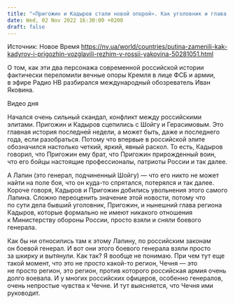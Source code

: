 ```yaml
---
title: "«Пригожин и Кадыров стали новой опорой». Как уголовник и глава региона сломали всю систему российского государства — Яковина"
date: Wed, 02 Nov 2022 16:30:00 +0200
draft: false
---
```

Источник: Новое Время https://nv.ua/world/countries/putina-zamenili-kak-kadyrov-i-prigozhin-vozglavili-rezhim-v-rossii-yakovina-50281051.html


 О том, как эти два персонажа современной российской истории фактически переломили вечные опоры Кремля в лице ФСБ и армии, в эфире Радио НВ разбирался международный обозреватель Иван Яковина.

 Видео дня   

Начался очень сильный скандал, конфликт между российскими элитами. Пригожин и Кадыров сцепились с Шойгу и Герасимовым. Это главная история последней недели, а может быть, даже и последнего года, если разобраться. Потому что впервые в российской элите обозначился настолько четкий, яркий, явный раскол. То есть, Кадыров говорил, что Пригожин ему брат, что Пригожин прирожденный воин, что его бойцы настоящие профессионалы, патриоты России и так далее.

А Лапин (это генерал, подчиненный Шойгу) — что его никто не может найти на поле боя, что он куда-то спрятался, потерялся и так далее. Короче говоря, Кадыров и Пригожин добились увольнения этого самого Лапина. Сложно переоценить значение этой новости, потому что по сути дела бывший уголовник, Пригожин, и нынешний глава региона Кадыров, которые формально не имеют никакого отношения к Министерству обороны России, просто взяли и сняли боевого генерала.

Как бы ни относились там к этому Лапину, по российским законам он боевой генерал. И вот они этого боевого генерала взяли просто за шкирку и вытянули. Как так? Я вообще не понимаю. При чем тут еще такой момент, что это не просто какой-то регион, Чечня — это не просто регион, это регион, против которого российская армия очень долго воевала. И у многих российских офицеров, особенно генералов, очень непростые чувства к Чечне. И тут выясняется, что Чечня ими руководит.
